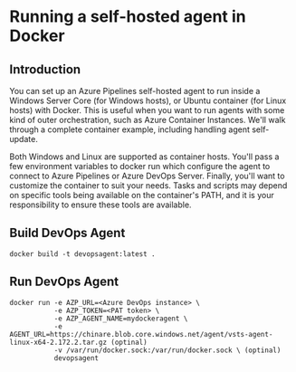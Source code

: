 # Running a self-hosted agent in Docker

## Introduction 
You can set up an Azure Pipelines self-hosted agent to run inside a Windows Server Core (for Windows hosts), or Ubuntu container (for Linux hosts) with Docker. This is useful when you want to run agents with some kind of outer orchestration, such as Azure Container Instances. We'll walk through a complete container example, including handling agent self-update.

Both Windows and Linux are supported as container hosts. You'll pass a few environment variables to docker run which configure the agent to connect to Azure Pipelines or Azure DevOps Server. Finally, you'll want to customize the container to suit your needs. Tasks and scripts may depend on specific tools being available on the container's PATH, and it is your responsibility to ensure these tools are available.

## Build DevOps Agent
`docker build -t devopsagent:latest .`

## Run DevOps Agent
```
docker run -e AZP_URL=<Azure DevOps instance> \
           -e AZP_TOKEN=<PAT token> \
           -e AZP_AGENT_NAME=mydockeragent \
           -e AGENT_URL=https://chinare.blob.core.windows.net/agent/vsts-agent-linux-x64-2.172.2.tar.gz (optinal)
           -v /var/run/docker.sock:/var/run/docker.sock \ (optinal)
           devopsagent
```
